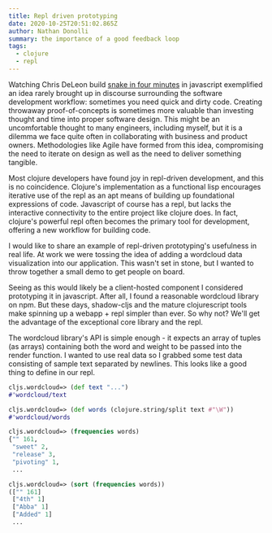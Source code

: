 ```yaml
---
title: Repl driven prototyping
date: 2020-10-25T20:51:02.865Z
author: Nathan Donolli
summary: the importance of a good feedback loop
tags:
  - clojure
  - repl
---
```

Watching Chris DeLeon build [snake in four minutes](https://youtu.be/xGmXxpIj6vs) in javascript exemplified an idea rarely brought up in discourse surrounding the software development workflow: sometimes you need quick and dirty code. Creating throwaway proof-of-concepts is sometimes more valuable than investing thought and time into proper software design.  This might be an uncomfortable thought to many engineers, including myself, but it is a dilemma we face quite often in collaborating with business and product owners.  Methodologies like Agile have formed from this idea, compromising the need to iterate on design as well as the need to deliver something tangible.

Most clojure developers have found joy in repl-driven development, and this is no coincidence.  Clojure's implementation as a functional lisp encourages iterative use of the repl as an apt means of building up foundational expressions of code.  Javascript of course has a repl, but lacks the interactive connectivity to the entire project like clojure does.  In fact, clojure's powerful repl often becomes the primary tool for development, offering a new workflow for building code.

I would like to share an example of repl-driven prototyping's usefulness in real life.  At work we were tossing the idea of adding a wordcloud data visualization into our application.  This wasn't set in stone, but I wanted to throw together a small demo to get people on board. 

Seeing as this would likely be a client-hosted component I considered prototyping it in javascript.  After all, I found a reasonable wordcloud library on npm.  But these days, shadow-cljs and the mature clojurescript tools make spinning up a webapp + repl simpler than ever.  So why not?  We'll get the advantage of the exceptional core library and the repl.

The wordcloud library's API is simple enough - it expects an array of tuples (as arrays) containing both the word and weight to be passed into the render function. I wanted to use real data so I grabbed some test data consisting of sample text separated by newlines.  This looks like a good thing to define in our repl.

```clojure
cljs.wordcloud=> (def text "...")
#'wordcloud/text
```

```clojure
cljs.wordcloud=> (def words (clojure.string/split text #"\W"))
#'wordcloud/words
```

```clojure
cljs.wordcloud=> (frequencies words)
{"" 161,
 "sweet" 2,
 "release" 3,
 "pivoting" 1,
 ...
```

```clojure
cljs.wordcloud=> (sort (frequencies words))
(["" 161]
 ["4th" 1]
 ["Abba" 1]
 ["Added" 1]
 ...
```